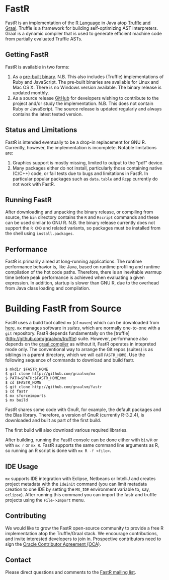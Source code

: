 # FastR

FastR is an implementation of the [R Language](http://www.r-project.org/) in Java atop [Truffle and Graal](https://github.com/graalvm/).
Truffle is a framework for building self-optimizing AST interpreters.
Graal is a dynamic compiler that is used to generate efficient machine code from partially evaluated Truffle ASTs.

## Getting FastR

FastR is available in two forms:

1. As a [pre-built binary](http://www.oracle.com/technetwork/oracle-labs/program-languages/downloads/index.html). N.B. This also includes (Truffle) implementations of Ruby and JavaScript. The pre-built binaries are available for Linux and Mac OS X. There is no Windows version available. The binary release is updated monthly.
2. As a source release [GitHub](http://github.com/graalvm/fastr) for developers wishing to contribute to the project and/or study the implementation. N.B. This does not contain Ruby or JavaScript. The source release is updated regularly and always contains the latest tested version.

## Status and Limitations

FastR is intended eventually to be a drop-in replacement for GNU R. Currently, however, the implementation is incomplete. Notable limitations are:

1. Graphics support is mostly missing, limited to output to the "pdf" device.
2. Many packages either do not install, particularly those containing native (C/C++) code, or fail tests due to bugs and limitations in FastR. In particular popular packages such as `data.table` and `Rcpp` currently do not work with FastR.

## Running FastR

After downloading and unpacking the binary release, or compiling from source, the `bin` directory contains the `R` and `Rscript` commands and these can be used similar to GNU R. N.B. the binary release currently does not support the `R CMD` and related variants, so packages must be installed from the shell using `install.packages`.

## Performance

FastR is primarily aimed at long-running applications. The runtime performance behavior is, like Java, based on runtime profiling and runtime compilation of the hot code paths. Therefore, there is an inevitable warmup time before peak performance is achieved when evaluating a given expression. In addition, startup is slower than GNU R, due to the overhead from Java class loading and compilation.

# Building FastR from Source

FastR uses a build tool called `mx` (cf `maven`) which can be downloaded from [here](http://github.com/graalvm/mx).
`mx` manages software in _suites_, which are normally one-to-one with a `git` repository. FastR depends fundamentally on the [truffle] (http://github.com/graalvm/truffle) suite. However, performance also depends on the [graal compiler](http://github.com/graalvm/graal-core) as without it, FastR operates in intepreted mode only. The conventional way to arrange the Git repos (suites) is as siblings in a parent directory, which we will call `FASTR_HOME`. Use the following sequence of commands to download and build fastr.

    $ mkdir $FASTR_HOME
    $ git clone http://github.com/graalvm/mx
	$ PATH=$PATH:$FASTR_HOME/mx
    $ cd $FASTR_HOME
	$ git clone http://github.com/graalvm/fastr
	$ cd fastr
	$ mx sforceimports
	$ mx build

FastR shares some code with GnuR, for example, the default packages
and the Blas library. Therefore, a version of GnuR (currently
R-3.2.4), is downloaded and built as part of the first build. 

The first build will also download various required libraries.

After building, running the FastR console can be done either with `bin/R` or  with `mx r` or `mx R`.
FastR supports the same command line arguments as R, so running an R script is done with `mx R -f <file>`.

## IDE Usage

`mx` supports IDE integration with Eclipse, Netbeans or IntelliJ and creates project metadata with the `ideinit` command (you can limit metadata creation to one IDE by setting the `MX_IDE` environment variable to, say, `eclipse`). After running this command you can import the fastr and truffle projects using the `File->Import` menu.

## Contributing

We would like to grow the FastR open-source community to provide a free R implementation atop the Truffle/Graal stack.
We encourage contributions, and invite interested developers to join in.
Prospective contributors need to sign the [Oracle Contributor Agreement (OCA)](http://www.oracle.com/technetwork/community/oca-486395.html).

## Contact

Please direct questions and comments to the [FastR mailing list](http://groups.yahoo.com/group/fastr).
